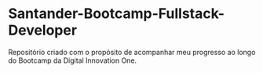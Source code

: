 # Santander-Bootcamp-Fullstack-Developer
Repositório criado com o propósito de acompanhar meu progresso ao longo do Bootcamp da Digital Innovation One.
